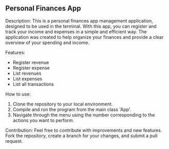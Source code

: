 ## Personal Finances App

Description:
This is a personal finances app management application, designed to be used in the terminal. With this app, you can register and track your income and expenses in a simple and efficient way. The application was created to help organize your finances and provide a clear overview of your spending and income.

Features:
- Register revenue
- Register expense
- List revenues
- List expenses
- List all transactions

How to use:
1. Clone the repository to your local environment.
2. Compile and run the program from the main class 'App'.
3. Navigate through the menu using the number corresponding to the actions you want to perform.

Contribution:
Feel free to contribute with improvements and new features. Fork the repository, create a branch for your changes, and submit a pull request.
